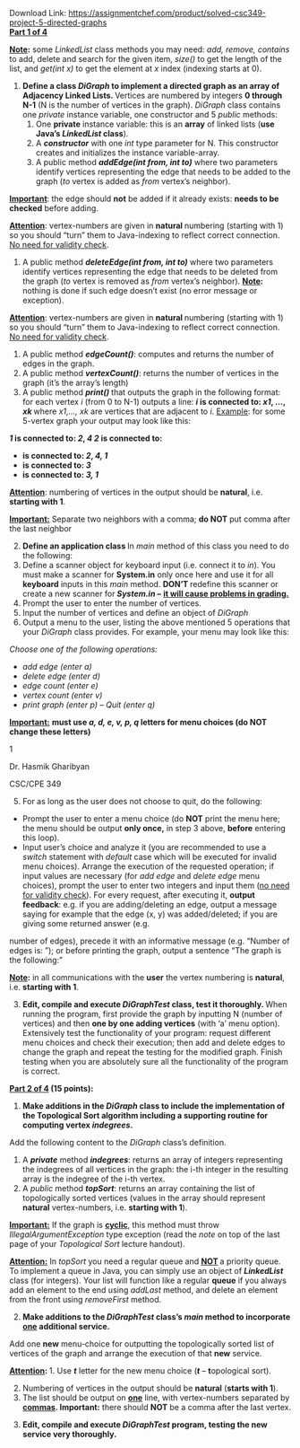 Download Link: https://assignmentchef.com/product/solved-csc349-project-5-directed-graphs
<br>
<strong><u>Part 1 of 4</u></strong>

<strong><u>Note</u></strong><strong>:</strong> some  <em>LinkedList </em>class methods you may need: <em>add, remove, contains </em>to add, delete and search for the given item, <em>size() </em>to get the length of the list, and <em>get(int  x)</em> to get the element at <em>x</em> index (indexing starts at 0).

<ol>

 <li><strong>Define a class <em>DiGraph </em>to implement a directed graph as an array of Adjacency Linked Lists. </strong>Vertices are numbered by integers <strong>0 through N-1</strong> (N is the number of vertices in the graph). <em>DiGraph</em> class contains one <em>private</em> instance variable, one constructor and 5 <em>public</em> methods:

  <ol>

   <li>One <strong>private</strong> instance variable: this is an <strong>array</strong> of linked lists (<strong>use Java’s <em>LinkedList</em> class</strong>).</li>

   <li>A <strong><em>constructor</em></strong> with one <em>int</em> type parameter for N. This constructor creates and initializes the instance variable-array.</li>

   <li>A public method <strong><em>addEdge(int from, int to)</em></strong> where two parameters identify vertices representing the edge that needs to be added to the graph (<em>to </em>vertex is added as <em>from</em> vertex’s neighbor).</li>

  </ol></li>

</ol>

<strong><u>Important</u></strong>: the edge should <strong>not</strong> be added if it already exists: <strong>needs to be checked</strong> before adding.

<strong><u>Attention</u></strong>: vertex-numbers are given in <strong>natural </strong>numbering (starting with 1) so you should “turn” them to Java-indexing to reflect correct connection. <u>No need for validity check</u>.

<ol>

 <li>A public method <strong><em>deleteEdge(int from, int to)</em></strong> where two parameters identify vertices representing the edge that needs to be deleted from the graph (<em>to </em>vertex is removed as <em>from</em> vertex’s neighbor). <strong><u>Note</u>:</strong> nothing is done if such edge doesn’t exist (no error message or exception).</li>

</ol>

<strong><u>Attention</u></strong>: vertex-numbers are given in <strong>natural </strong>numbering (starting with 1) so you should “turn” them to Java-indexing to reflect correct connection. <u>No need for validity check</u>.

<ol>

 <li>A public method <strong><em>edgeCount()</em></strong>: computes and returns the number of edges in the graph.</li>

 <li>A public method <strong><em>vertexCount()</em></strong>: returns the number of vertices in the graph (it’s the array’s length)</li>

 <li>A public method <strong><em>print() </em></strong>that outputs the graph in the following format: for each vertex <em>i </em>(from 0 to N-1) outputs a line: <strong><em>i</em></strong><strong> is connected to: <em>x1</em>, …,  <em>xk </em></strong> where <em>x1,…, xk</em> are vertices that are adjacent to <em>i</em>.  <strong><em>     </em></strong><strong><em> </em></strong><u>Example</u>: for some 5-vertex graph your output may look like this:</li>

</ol>

<strong><em>                   1</em></strong><strong> is connected to: <em>2</em>,  <em>4                    2</em> is connected to: </strong>

<ul>

 <li><strong>is connected to: <em>2</em>, <em>4,  1 </em></strong></li>

 <li><strong>is connected to: <em>3 </em></strong></li>

 <li><strong>is connected to: <em>3, 1 </em></strong></li>

</ul>

<strong><em> </em></strong>

<strong><u>Attention</u></strong>: numbering of vertices in the output should be <strong>natural</strong>, i.e. <strong>starting with 1</strong>.

<strong> <u>Important:</u></strong> Separate two neighbors with a comma; <strong>do NOT</strong> put comma after the last neighbor

<ol start="2">

 <li><strong>Define an application class </strong> In <em>main </em>method of this class you need to do the following:</li>

 <li>Define a scanner object for keyboard input (i.e. connect it to <em>in</em>). You must make a scanner for <strong>System.in</strong> only once here and use it for all <strong>keyboard</strong> inputs in this <em>main</em> method. <strong>DON’T </strong>redefine this scanner or create a new scanner for<strong> <em>System.in</em> –</strong> <strong><u>it will cause problems in grading.</u></strong></li>

 <li>Prompt the user to enter the number of vertices.</li>

 <li>Input the number of vertices and define an object of <em>DiGraph</em></li>

 <li>Output a menu to the user, listing the above mentioned 5 operations that your <em>DiGraph </em>class provides. For example, your menu may look like this:</li>

</ol>

<em>Choose one of the following operations: </em>

<ul>

 <li><em>add edge (enter a) </em></li>

 <li><em>delete edge (enter d) </em></li>

 <li><em>edge count (enter e) </em></li>

 <li><em>vertex count (enter v) </em></li>

 <li><em>print graph (enter p) – Quit (enter q) </em></li>

</ul>

<strong><u>Important:</u></strong> <strong>must use </strong><strong><em>a, d, e, v, p, q</em> letters for menu choices (do NOT change these letters) </strong>

1




Dr. Hasmik Gharibyan

CSC/CPE 349

<ol start="5">

 <li>For as long as the user does not choose to quit, do the following:</li>

</ol>

<ul>

 <li>Prompt the user to enter a menu choice (do <strong>NOT</strong> print the menu here; the menu should be output <strong>only once,</strong> in step 3 above, <strong>before</strong> entering this loop).</li>

 <li>Input user’s choice and analyze it (you are recommended to use a <em>switch</em> statement with <em>default</em> case which will be executed for invalid menu choices). Arrange the execution of the requested operation; if input values are necessary (for <em>add edge </em>and<em> delete edge </em>menu choices), prompt the user to enter two integers and input them (<u>no need for validity check</u>). For every request, after executing it, <strong>output feedback</strong>: e.g. if you are adding/deleting an edge, output a message saying for example that the edge (x, y) was added/deleted; if you are giving some returned answer (e.g.</li>

</ul>

number of edges), precede it with an informative message (e.g. “Number of edges is: ”); or before printing the graph, output a sentence “The graph is the following:”

<strong><u>Note</u>:</strong> in all communications with the <strong>user</strong> the vertex numbering is <strong>natural</strong>, i.e. <strong>starting with 1</strong>.




<ol start="3">

 <li><strong>Edit, compile and execute <em>DiGraphTest </em>class, test it thoroughly. </strong>When running the program, first provide the graph by inputting N (number of vertices) and then <strong>one by one adding vertices</strong> (with ‘a’ menu option). Extensively test the functionality of your program: request different menu choices and check their execution; then add and delete edges to change the graph and repeat the testing for the modified graph. Finish testing when you are absolutely sure all the functionality of the program is correct.</li>

</ol>




<strong> </strong>

<strong><u>Part 2 of 4</u></strong><strong> (15 points):  </strong>

<strong> </strong>

<ol>

 <li><strong> Make additions in the <em>DiGraph</em> class to include the implementation of the </strong><strong>Topological Sort algorithm including a supporting routine for computing vertex <em>indegrees</em>.</strong></li>

</ol>

<strong> </strong>

Add the following content to the <em>DiGraph</em> class’s definition.

<ol>

 <li>A <strong><em>private</em></strong> method <strong><em>indegrees</em></strong>: returns an array of integers representing the indegrees of all vertices in the graph: the i-th integer in the resulting array is the indegree of the i-th vertex.</li>

 <li>A <em>public</em> method <strong><em>topSort</em></strong>: returns an array containing the list of topologically sorted vertices (values in the array should represent <strong>natural</strong> vertex-numbers, i.e. <strong>starting with 1</strong>).</li>

</ol>

<strong><u>Important:</u></strong> If the graph is <strong><u>cyclic</u></strong>, this method must throw <em>IllegalArgumentException</em> type exception (read the <em>note</em> on top of the last page of your <em>Topological Sort</em> lecture handout).




<strong><u>Attention:</u></strong> In <em>topSort</em> you need a regular queue and <strong><u>NOT</u> </strong>a priority queue. To implement a queue in Java, you can simply use an object of <strong><em>LinkedList</em></strong> class (for integers). Your list will function like a regular <strong>queue</strong> if you always add an element to the end using <em>addLast</em> method, and delete an element from the front using <em>removeFirst </em>method.

<strong>    </strong>

<ol start="2">

 <li><strong>Make additions to the <em>DiGraphTest</em> class’s <em>main</em> method to incorporate <u>one</u> additional service. </strong></li>

</ol>

<strong> </strong>

Add one <strong>new</strong> menu-choice for outputting the topologically sorted list of vertices of the graph and arrange the execution of that <strong>new</strong> service.




<strong> </strong>

<strong><u>Attention</u>: </strong>1. Use <strong><em>t</em></strong> letter for the new menu choice (<strong><em>t</em></strong> – <strong>t</strong>opological sort).

<ol start="2">

 <li>Numbering of vertices in the output should be <strong>natural</strong> (<strong>starts with 1</strong>).</li>

 <li>The list should be output on <strong><u>one</u></strong> line, with vertex-numbers separated by <strong><u>commas</u>. Important:</strong> there should <strong>NOT</strong> be a comma after the last vertex.</li>

</ol>

<strong> </strong>

<ol start="3">

 <li><strong>Edit, compile and execute <em>DiGraphTest </em>program, testing the new service very thoroughly.</strong></li>

</ol>

<strong> </strong>